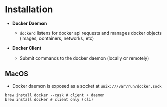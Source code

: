 # Installation

- **Docker Daemon**
  - `dockerd` listens for docker api requests and manages docker objects (images, containers, networks, etc)

- **Docker Client**
  - Submit commands to the docker daemon (locally or remotely)

## MacOS

- Docker daemon is exposed as a socket at `unix:///var/run/docker.sock`

```shell
brew install docker --cask # client + daemon
brew install docker # client only (cli)
```
